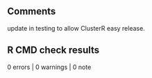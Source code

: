 ## Comments

update in testing to allow ClusterR easy release.

## R CMD check results

0 errors | 0 warnings | 0 note

